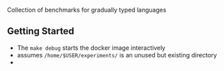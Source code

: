 Collection of benchmarks for gradually typed languages

## Getting Started

- The `make debug` starts the docker image interactively
- assumes `/home/$USER/experiments/` is an unused but existing directory
- 